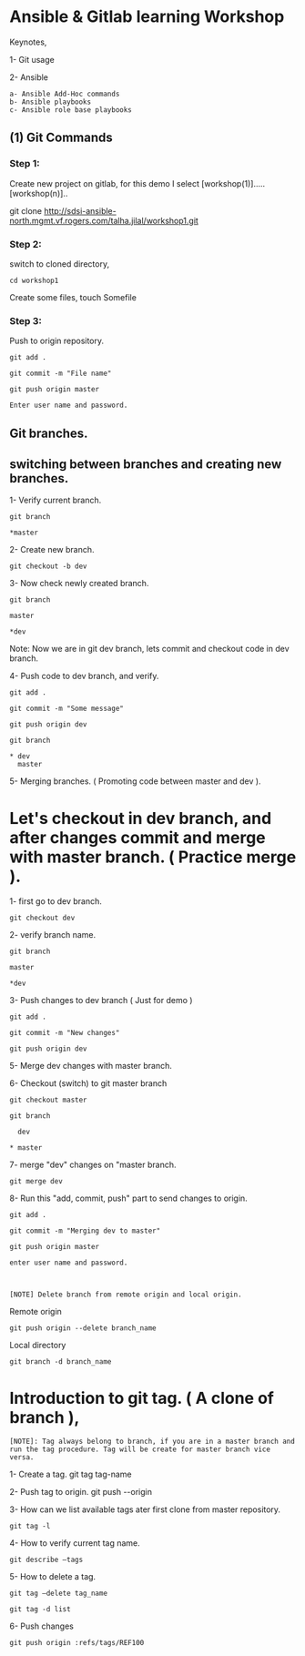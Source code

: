 # Ansible & Gitlab learning Workshop

Keynotes, 

1- Git usage

2- Ansible


	a- Ansible Add-Hoc commands
	b- Ansible playbooks
	c- Ansible role base playbooks

## (1) Git Commands

### Step 1:
Create new project on gitlab, for this demo I select [workshop(1)].....[workshop(n)]..

git clone http://sdsi-ansible-north.mgmt.vf.rogers.com/talha.jilal/workshop1.git

### Step 2:

switch to cloned directory, 

	cd workshop1

Create some files,
	touch Somefile

### Step 3:

Push to origin repository.

	git add .

	git commit -m "File name"

	git push origin master

	Enter user name and password.

## Git branches.

## switching between branches and creating new branches.
 
1- Verify current branch.

	git branch

	*master

2- Create new branch.

	git checkout -b dev

3- Now check newly created branch.

	git branch

	master

	*dev


Note: Now we are in git dev branch, lets commit and checkout code in dev branch.

4- Push code to dev branch, and verify.

	git add .

	git commit -m "Some message"
	
	git push origin dev

	git branch

	* dev
	  master

5- Merging branches. ( Promoting code between master and dev ).

#  Let's checkout in dev branch, and after changes commit and merge with master branch.  ( Practice merge ).

1- first go to dev branch.

	git checkout dev


2- verify branch name.

	git branch 

	master 

	*dev


3- Push changes to dev branch ( Just for demo ) 

	git add .

	git commit -m "New changes" 

	git push origin dev 


5- Merge dev changes with master branch. 

6- Checkout (switch) to git master branch 

	git checkout master

	git branch

	  dev

	* master


7- merge "dev" changes on "master branch.

	git merge dev


8- Run this "add, commit, push" part to send changes to origin.

	git add .

	git commit -m "Merging dev to master" 

	git push origin master 

	enter user name and password.



	[NOTE] Delete branch from remote origin and local origin.
	
Remote origin 

	git push origin --delete branch_name

Local directory

	git branch -d branch_name

# Introduction to git tag. ( A clone of branch ),

	[NOTE]: Tag always belong to branch, if you are in a master branch and run the tag procedure. Tag will be create for master branch vice versa.
1- Create a tag.
	git tag tag-name

2- Push tag to origin.
	git push --origin

3- How can we list available tags ater first clone from master repository.

	git tag -l 

4- How to verify current tag name.

	git describe –tags

5- How to delete a tag.

	git tag –delete tag_name 

	git tag -d list

6- Push changes

	git push origin :refs/tags/REF100

